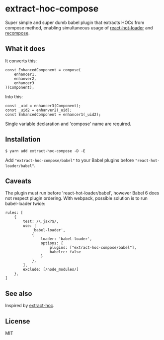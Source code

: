 # extract-hoc-compose

Super simple and super dumb babel plugin that extracts HOCs from compose
method, enabling simultaneous usage of
[react-hot-loader](https://github.com/gaearon/react-hot-loader) and
[recompose](https://github.com/acdlite/recompose).

## What it does

It converts this:
```
const EnhancedComponent = compose(
    enhancer1,
    enhanver2,
    enhancer3
)(Component);
```
Into this:
```
const _uid = enhancer3(Component);
const _uid2 = enhanver2(_uid);
const EnhancedComponent = enhancer1(_uid2);
```
Single variable declaration and 'compose' name are required.

## Installation

```
$ yarn add extract-hoc-compose -D -E
```
Add `"extract-hoc-compose/babel"` to your Babel plugins before
`"react-hot-loader/babel"`.
## Caveats
The plugin must run before 'react-hot-loader/babel', however Babel 6
does not respect plugin ordering. With webpack, possible solution is to
run babel-loader twice:
```
rules: [
    {
        test: /\.jsx?$/,
        use: [
            'babel-loader',
            {
                loader: 'babel-loader',
                options: {
                    plugins: ["extract-hoc-compose/babel"],
                    babelrc: false
                }
            },
        ],
        exclude: [/node_modules/]
    },
]
```

## See also
Inspired by [extract-hoc](https://github.com/quangbuule/extract-hoc).

## License
MIT